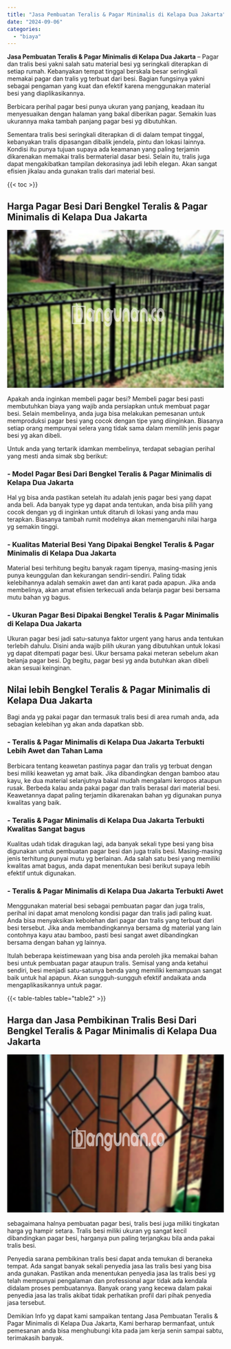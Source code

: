 ```yaml
---
title: "Jasa Pembuatan Teralis & Pagar Minimalis di Kelapa Dua Jakarta"
date: "2024-09-06"
categories: 
  - "biaya"
---
```


**Jasa Pembuatan Teralis & Pagar Minimalis di Kelapa Dua Jakarta** – Pagar dan tralis besi yakni salah satu material besi yg seringkali diterapkan di setiap rumah. Kebanyakan tempat tinggal berskala besar seringkali memakai pagar dan tralis yg terbuat dari besi. Bagian fungsinya yakni sebagai pengaman yang kuat dan efektif karena menggunakan material besi yang diaplikasikannya.

Berbicara perihal pagar besi punya ukuran yang panjang, keadaan itu menyesuaikan dengan halaman yang bakal diberikan pagar. Semakin luas ukurannya maka tambah panjang pagar besi yg dibutuhkan.

Sementara tralis besi seringkali diterapkan di di dalam tempat tinggal, kebanyakan tralis dipasangan dibalik jendela, pintu dan lokasi lainnya. Kondisi itu punya tujuan supaya ada keamanan yang paling terjamin dikarenakan memakai tralis bermaterial dasar besi. Selain itu, tralis juga dapat mengakibatkan tampilan dekorasinya jadi lebih elegan. Akan sangat efisien jikalau anda gunakan tralis dari material besi.

{{< toc >}}

## Harga Pagar Besi Dari Bengkel Teralis & Pagar Minimalis di Kelapa Dua Jakarta

![Jasa Pembuatan Teralis & Pagar Minimalis di Kelapa Dua Jakarta](/images/pagar-minimalis-murah-44.png)

Apakah anda inginkan membeli pagar besi? Membeli pagar besi pasti membutuhkan biaya yang wajib anda persiapkan untuk membuat pagar besi. Selain membelinya, anda juga bisa melakukan pemesanan untuk memproduksi pagar besi yang cocok dengan tipe yang diinginkan. Biasanya setiap orang mempunyai selera yang tidak sama dalam memilih jenis pagar besi yg akan dibeli.

Untuk anda yang tertarik idamkan membelinya, terdapat sebagian perihal yang mesti anda simak sbg berikut:
### \- Model Pagar Besi Dari Bengkel Teralis & Pagar Minimalis di Kelapa Dua Jakarta

Hal yg bisa anda pastikan setelah itu adalah jenis pagar besi yang dapat anda beli. Ada banyak type yg dapat anda tentukan, anda bisa pilih yang cocok dengan yg di inginkan untuk ditaruh di lokasi yang anda mau terapkan. Biasanya tambah rumit modelnya akan memengaruhi nilai harga yg semakin tinggi.

### \- Kualitas Material Besi Yang Dipakai Bengkel Teralis & Pagar Minimalis di Kelapa Dua Jakarta

Material besi terhitung begitu banyak ragam tipenya, masing-masing jenis punya keunggulan dan kekurangan sendiri-sendiri. Paling tidak kelebihannya adalah semakin awet dan anti karat pada apapun. Jika anda membelinya, akan amat efisien terkecuali anda belanja pagar besi bersama mutu bahan yg bagus.

### \- Ukuran Pagar Besi Dipakai Bengkel Teralis & Pagar Minimalis di Kelapa Dua Jakarta

Ukuran pagar besi jadi satu-satunya faktor urgent yang harus anda tentukan terlebih dahulu. Disini anda wajib pilih ukuran yang dibutuhkan untuk lokasi yg dapat ditempati pagar besi. Ukur bersama pakai meteran sebelum akan belanja pagar besi. Dg begitu, pagar besi yg anda butuhkan akan dibeli akan sesuai keinginan.

## Nilai lebih Bengkel Teralis & Pagar Minimalis di Kelapa Dua Jakarta

Bagi anda yg pakai pagar dan termasuk tralis besi di area rumah anda, ada sebagian kelebihan yg akan anda dapatkan sbb.

### \- Teralis & Pagar Minimalis di Kelapa Dua Jakarta Terbukti Lebih Awet dan Tahan Lama

Berbicara tentang keawetan pastinya pagar dan tralis yg terbuat dengan besi miliki keawetan yg amat baik. Jika dibandingkan dengan bamboo atau kayu, ke dua material selanjutnya bakal mudah mengalami keropos ataupun rusak. Berbeda kalau anda pakai pagar dan tralis berasal dari material besi. Keawetannya dapat paling terjamin dikarenakan bahan yg digunakan punya kwalitas yang baik.

### \- Teralis & Pagar Minimalis di Kelapa Dua Jakarta Terbukti Kwalitas Sangat bagus

Kualitas udah tidak diragukan lagi, ada banyak sekali type besi yang bisa digunakan untuk pembuatan pagar besi dan juga tralis besi. Masing-masing jenis terhitung punyai mutu yg berlainan. Ada salah satu besi yang memiliki kwalitas amat bagus, anda dapat menentukan besi berikut supaya lebih efektif untuk digunakan.

### \- Teralis & Pagar Minimalis di Kelapa Dua Jakarta Terbukti Awet

Menggunakan material besi sebagai pembuatan pagar dan juga tralis, perihal ini dapat amat menolong kondisi pagar dan tralis jadi paling kuat. Anda bisa menyaksikan kebolehan dari pagar dan tralis yang terbuat dari besi tersebut. Jika anda membandingkannya bersama dg material yang lain contohnya kayu atau bamboo, pasti besi sangat awet dibandingkan bersama dengan bahan yg lainnya.

Itulah beberapa keistimewaan yang bisa anda peroleh jika memakai bahan besi untuk pembuatan pagar ataupun tralis. Semisal yang anda ketahui sendiri, besi menjadi satu-satunya benda yang memiliki kemampuan sangat baik untuk hal apapun. Akan sungguh-sungguh efektif andaikata anda mengaplikasikannya untuk pagar.

{{< table-tables table="table2" >}}

## Harga dan Jasa Pembikinan Tralis Besi Dari Bengkel Teralis & Pagar Minimalis di Kelapa Dua Jakarta

![Jasa Pembuatan Teralis & Pagar Minimalis di Kelapa Dua Jakarta](/images/teralis-minimalis-murah-42.png)

sebagaimana halnya pembuatan pagar besi, tralis besi juga miliki tingkatan harga yg hampir setara. Tralis besi miliki ukuran yg sangat kecil dibandingkan pagar besi, harganya pun paling terjangkau bila anda pakai tralis besi.

Penyedia sarana pembikinan tralis besi dapat anda temukan di beraneka tempat. Ada sangat banyak sekali penyedia jasa las tralis besi yang bisa anda gunakan. Pastikan anda menentukan penyedia jasa las tralis besi yg telah mempunyai pengalaman dan professional agar tidak ada kendala didalam proses pembuatannya. Banyak orang yang kecewa dalam pakai penyedia jasa las tralis akibat tidak perhatikan profil dari pihak penyedia jasa tersebut.

Demikian Info yg dapat kami sampaikan tentang Jasa Pembuatan Teralis & Pagar Minimalis di Kelapa Dua Jakarta, Kami berharap bermanfaat, untuk pemesanan anda bisa menghubungi kita pada jam kerja senin sampai sabtu, terimakasih banyak.
